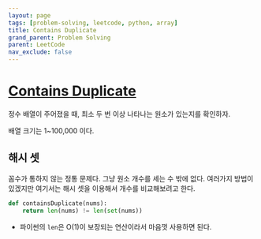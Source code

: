 ```yaml
---
layout: page
tags: [problem-solving, leetcode, python, array]
title: Contains Duplicate
grand_parent: Problem Solving
parent: LeetCode
nav_exclude: false
---
```


# [Contains Duplicate](https://leetcode.com/problems/contains-duplicate/)

 정수 배열이 주어졌을 때, 최소 두 번 이상 나타나는 원소가 있는지를
 확인하자.

 배열 크기는 1~100,000 이다.

## 해시 셋

 꼼수가 통하지 않는 정통 문제다. 그냥 원소 개수를 세는 수 밖에
 없다. 여러가지 방법이 있겠지만 여기서는 해시 셋을 이용해서 개수를
 비교해보려고 한다.

```python
def containsDuplicate(nums):
    return len(nums) != len(set(nums))
```

 - 파이썬의 `len`은 O(1)이 보장되는 연산이라서 마음껏 사용하면 된다.
